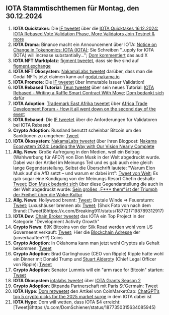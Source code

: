 ## IOTA Stammtischthemen für Montag, den 30.12.2024

1. **IOTA Quicktakes**: Die [IF tweetet](https://x.com/iota/status/1871133722218480018) über die [IOTA Quicktakes 16.12.2024: IOTA Rebased Vote Validation Phase, More Validators Join Testnet & more](https://www.youtube.com/watch?v=F_wzbCAmB9M)
2. **IOTA Drama**: Binance macht ein Announcement über IOTA: [Notice on Change in Tokenomics: IOTA (IOTA)](https://www.binance.com/en/support/announcement/notice-on-change-in-tokenomics-iota-iota-f816f2f4f4574b6589c5401deef5b519); Sie Schreiben "..upply for IOTA (IOTA) will increase substantially..."; [Dom kommentiert](https://x.com/DomSchiener/status/1871454961160401218) das aud X
3. **IOTA NFT Marktplatz**: [figment tweetet](https://x.com/figment_nfts/status/1871225479216480766), dass sie live sind auf [figment.exchange](https://www.figment.exchange/)
4. **IOTA NFT Ökosystem**: [NakamaLabs tweetet](https://x.com/Nakama_Labs/status/1871225829629272260) darüber, dass man die Godai NFTs jetzt claimen kann auf [godai.nakama.io](https://godai.nakama.io/)
5. **IOTA Promote**: Die [IF tweetet](https://x.com/iota/status/1872281216285553053) über Immutable Issuer Validation!
6. **IOTA Rebased Tutorial**: [Teun tweetet](https://x.com/teunvw5/status/1871587496095826412) über sein neues Tutorial: [IOTA Rebased - Writing a Raffle Smart Contract With Move](https://teunvw14.github.io/posts/iota-move-raffle-tutorial/); [Dom bedankt sich](https://x.com/DomSchiener/status/1871994984528011535) dafür
7. **IOTA Adoption**: [Trademark East Afrika tweetet](https://x.com/TradeMarkAfrica/status/1872145317883232267) über [Africa Trade Development Forum - How it all went down on the second day of the event](https://www.youtube.com/watch?v=XwGl_1REW7I)
8. **IOTA Rebased**: Die [IF tweetet](https://x.com/iota/status/1872643606416085398) über die Anforderungen für Validatoren bei IOTA Rebased
9. **Crypto Adoption**: Russland benutzt scheinbar Bitcoin um den Sanktionen zu umgehen: [Tweet](https://x.com/WatcherGuru/status/1871890969681166578)
10. **IOTA Ökosystem**: [NakamaLabs tweetet](https://x.com/Nakama_Labs/status/1873002378221289642) über ihren Blogpost: [Nakama Ecosystem 2024: Leading the Way with Our Vision Nearly Complete](https://medium.com/@NakamaLabs/nakama-ecosystem-2024-leading-the-way-with-our-vision-nearly-complete-a6b7d2055493)
11. **Allg. News**: Große Aufregung in den Medien, weil ein Beitrag (Wahlwerbung für AFD?) von Elon Musk in der Welt abgedruckt wurde. Dabei war der Artikel im Meinungs Teil und es gab auch eine gleich lange Gegendarstellung. Selbst die Überschrift lautete: "Warum Elon Musk auf die AfD setzt – und warum er dabei irrt": [Tweet von Welt](https://www.welt.de/debatte/kommentare/plus254982012/Warum-Elon-Musk-auf-die-AfD-setzt-und-warum-er-dabei-irrt.html?wtrid=socialmedia.socialflow....socialflow_twitter); Es gab sogar eine Kündigung von der Meinungs Resort Chefin deshalb: [Tweet](https://x.com/emkogel/status/1872928645536465327); [Elon Musk bedankt sich](https://x.com/elonmusk/status/1730479479519105490) über diese Gegendarstellung die auch in der Welt abgedruckt wurde: [Sein großes „F*** them“ ist der Triumph der Freiheit über die Woke-Kultur](https://www.welt.de/debatte/kommentare/plus248808706/Elon-Musk-Sein-grosses-F-them-ein-Triumph-der-Freiheit-ueber-die-Woke-Kultur.html)
12. **Allg. News**: Hollywood brennt: [Tweet](https://x.com/BGatesIsaPyscho/status/1877245443890909666); Brutale Winde => Feuersturm: [Tweet](https://x.com/HSajwanization/status/1877213614710353993); Luxushäuser brennen ab: [Tweet](https://x.com/SiaKordestani/status/1876845562328146405); [Shok Foto von nach dem Brand: [Tweet]8https://x.com/Breaking911/status/1877217198789312917)
13. **IOTA Dev**: [Chain Broker tweetet](https://x.com/chain_broker/status/1877052656411103386) das IOTA ein Top Project in der Kategorie "Development Activity Growth"
14. **Crypto News**: 69K Bitcoins von der Silk Road werden wohl vom US Governeent verkauft: [Tweet](https://x.com/BitcoinMagazine/status/1877177432945422487); Hier die [Blockchain Adresse](https://intel.arkm.com/explorer/address/bc1qa5wkgaew2dkv56kfvj49j0av5nml45x9ek9hz6) der (unverkauften?!?) Coins
15. **Crypto Adoption**: In Oklahoma kann man jetzt wohl Cryptos als Gehalt bekommen: [Tweet](https://x.com/BitcoinMagazine/status/1877109978474950677)
16. **Crypto Adoption**: Brad Garlinghouse (CEO von Ripple) Ripple hatte wohl ein Dinner mit Donald Trump und [Stuart Alderoty](https://x.com/s_alderoty) (Chief Legal Officer von Ripple): [Tweet](https://x.com/bgarlinghouse/status/1876783603603939438)
17. **Crypto Adoption**: Senator Lummis will ein "arm race for Bitcoin" starten: [Tweet](https://x.com/CryptosR_Us/status/1877327712244871282)
18. **IOTA Ökosystem** [iotalabs tweetet](https://x.com/iotalabs_/status/1877309796388675600) über [IOTA Grants Season 2 ](https://t.co/1q5f9xy3cW)
19. **Crypto Adoption**: Bitpanda Partnerschaft mit Paris St'Germain: [Tweet](https://x.com/Bitpanda_global/status/1877340236381839465)
20. **IOTA Hype**: [Dom retweetet](https://x.com/DomSchiener/status/1877311761306521932) den Artikel von CoinMarketCap: [ChatGPT’s top 5 crypto picks for the 2025 market surge](https://coinmarketcap.com/community/articles/677efe9ceb91cd54ab8b5ce7/) in dem IOTA dabei ist
21. **IOTA Hype**: Dom will wetten, dass IOTA $4 erreicht: [Tweet]8https://x.com/DomSchiener/status/1877350315634085945)
